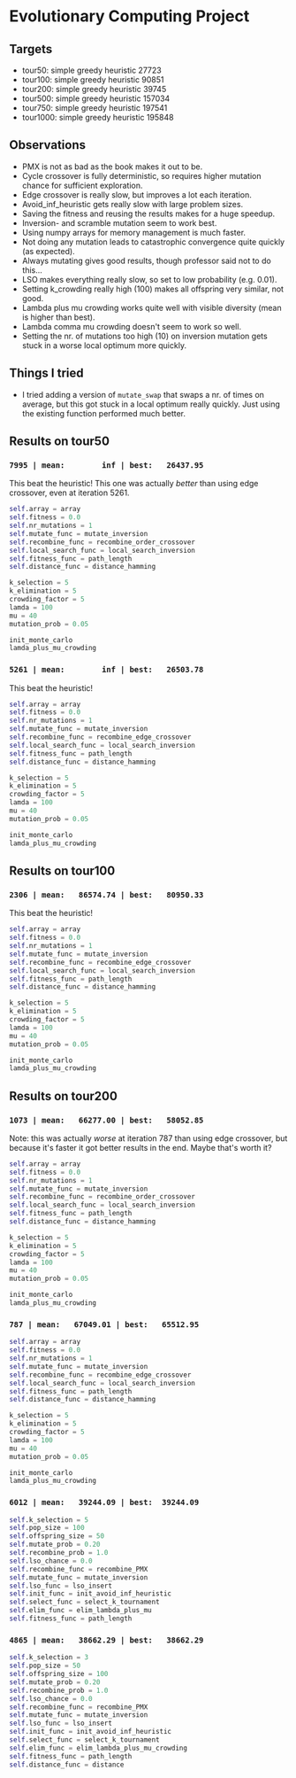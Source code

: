 # Evolutionary Computing Project

## Targets

- tour50: simple greedy heuristic 27723
- tour100: simple greedy heuristic 90851
- tour200: simple greedy heuristic 39745
- tour500: simple greedy heuristic 157034
- tour750: simple greedy heuristic 197541
- tour1000: simple greedy heuristic 195848

## Observations

- PMX is not as bad as the book makes it out to be.
- Cycle crossover is fully deterministic, so requires higher mutation chance for sufficient exploration.
- Edge crossover is really slow, but improves a lot each iteration.
- Avoid_inf_heuristic gets really slow with large problem sizes.
- Saving the fitness and reusing the results makes for a huge speedup.
- Inversion- and scramble mutation seem to work best.
- Using numpy arrays for memory management is much faster.
- Not doing any mutation leads to catastrophic convergence quite quickly (as expected).
- Always mutating gives good results, though professor said not to do this...
- LSO makes everything really slow, so set to low probability (e.g. 0.01).
- Setting k_crowding really high (100) makes all offspring very similar, not good.
- Lambda plus mu crowding works quite well with visible diversity (mean is higher than best).
- Lambda comma mu crowding doesn't seem to work so well.
- Setting the nr. of mutations too high (10) on inversion mutation gets stuck in a worse local optimum more quickly.

## Things I tried

- I tried adding a version of `mutate_swap` that swaps a nr. of times on average, but this got stuck in a local optimum
  really quickly. Just using the existing function performed much better.

## Results on tour50

### `7995 | mean:        inf | best:   26437.95`

This beat the heuristic! This one was actually _better_ than using edge crossover, even at iteration 5261.

```python
self.array = array
self.fitness = 0.0
self.nr_mutations = 1
self.mutate_func = mutate_inversion
self.recombine_func = recombine_order_crossover
self.local_search_func = local_search_inversion
self.fitness_func = path_length
self.distance_func = distance_hamming

k_selection = 5
k_elimination = 5
crowding_factor = 5
lamda = 100
mu = 40
mutation_prob = 0.05

init_monte_carlo
lamda_plus_mu_crowding
```

### `5261 | mean:        inf | best:   26503.78`

This beat the heuristic!

```python
self.array = array
self.fitness = 0.0
self.nr_mutations = 1
self.mutate_func = mutate_inversion
self.recombine_func = recombine_edge_crossover
self.local_search_func = local_search_inversion
self.fitness_func = path_length
self.distance_func = distance_hamming

k_selection = 5
k_elimination = 5
crowding_factor = 5
lamda = 100
mu = 40
mutation_prob = 0.05

init_monte_carlo
lamda_plus_mu_crowding
```

## Results on tour100

### `2306 | mean:   86574.74 | best:   80950.33`

This beat the heuristic!

```python
self.array = array
self.fitness = 0.0
self.nr_mutations = 1
self.mutate_func = mutate_inversion
self.recombine_func = recombine_edge_crossover
self.local_search_func = local_search_inversion
self.fitness_func = path_length
self.distance_func = distance_hamming

k_selection = 5
k_elimination = 5
crowding_factor = 5
lamda = 100
mu = 40
mutation_prob = 0.05

init_monte_carlo
lamda_plus_mu_crowding
```

## Results on tour200

### `1073 | mean:   66277.00 | best:   58052.85`

Note: this was actually _worse_ at iteration 787 than using edge crossover, but because it's faster it got better
results in the end. Maybe that's worth it?

```python
self.array = array
self.fitness = 0.0
self.nr_mutations = 1
self.mutate_func = mutate_inversion
self.recombine_func = recombine_order_crossover
self.local_search_func = local_search_inversion
self.fitness_func = path_length
self.distance_func = distance_hamming

k_selection = 5
k_elimination = 5
crowding_factor = 5
lamda = 100
mu = 40
mutation_prob = 0.05

init_monte_carlo
lamda_plus_mu_crowding
```

### `787 | mean:   67049.01 | best:   65512.95`

```python
self.array = array
self.fitness = 0.0
self.nr_mutations = 1
self.mutate_func = mutate_inversion
self.recombine_func = recombine_edge_crossover
self.local_search_func = local_search_inversion
self.fitness_func = path_length
self.distance_func = distance_hamming

k_selection = 5
k_elimination = 5
crowding_factor = 5
lamda = 100
mu = 40
mutation_prob = 0.05

init_monte_carlo
lamda_plus_mu_crowding
```

### `6012 | mean:   39244.09 | best:  39244.09`

```python
self.k_selection = 5
self.pop_size = 100
self.offspring_size = 50
self.mutate_prob = 0.20
self.recombine_prob = 1.0
self.lso_chance = 0.0
self.recombine_func = recombine_PMX
self.mutate_func = mutate_inversion
self.lso_func = lso_insert
self.init_func = init_avoid_inf_heuristic
self.select_func = select_k_tournament
self.elim_func = elim_lambda_plus_mu
self.fitness_func = path_length
```

### `4865 | mean:   38662.29 | best:   38662.29`

```python
self.k_selection = 3
self.pop_size = 50
self.offspring_size = 100
self.mutate_prob = 0.20
self.recombine_prob = 1.0
self.lso_chance = 0.0
self.recombine_func = recombine_PMX
self.mutate_func = mutate_inversion
self.lso_func = lso_insert
self.init_func = init_avoid_inf_heuristic
self.select_func = select_k_tournament
self.elim_func = elim_lambda_plus_mu_crowding
self.fitness_func = path_length
self.distance_func = distance
```
